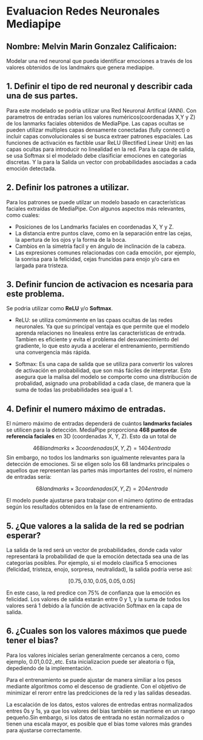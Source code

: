 # Evaluacion Redes Neuronales Mediapipe

Nombre: Melvin Marin Gonzalez 
Calificaion:
---

Modelar una red neuronal que pueda identificar emociones a través de los valores obtenidos de los landmakrs que genera mediapipe.

## 1. Definir el tipo de red neuronal y describir cada una de sus partes.

Para este modelado se podria utilizar una Red Neuronal Artifical (ANN).
Con parametros de entradas serian los valores numéricos(coordenadas X,Y y Z) de los lanmarks faciales obtenidos de MediaPipe. Las capas ocultas se pueden utilizar multiples capas densamente conectadas (fully connect) o incluir capas convolucionales si se busca extraer patrones espaciales.
Las funciones de activación es factible usar ReLU (Rectified Linear Unit) en las capas ocultas para introducir no linealidad en la red. Para la capa de salida, se usa Softmax si el modelado debe clasificiar emociones en categorías discretas.
Y la para la Salida un vector con probabilidades asociadas a cada emoción detectada. 

## 2. Definir los patrones a utilizar.

Para los patrones se puede utilzar un modelo basado en características faciales extraídas de MediaPipe. Con algunos aspectos más relevantes, como cuales:

- Posiciones de los Landmarks faciales en coordenadas X, Y y Z.
- La distancia entre puntos clave, como en la separación entre las cejas, la apertura de los ojos y la forma de la boca.
- Cambios en la simetría facil y en ángulo de inclinación de la cabeza.
- Las expresiones comunes relacionadas con cada emoción, por ejemplo, la sonrisa para la felicidad, cejas fruncidas para enojo y/o cara en largada para tristeza.

## 3. Definir funcion de activacion es ncesaria para este problema.

Se podria utilizar como **ReLU** y/o **Softmax**.

- ReLU: se utiliza comúnmente en las cpaas ocultas de las redes neuronales. Ya que su principal ventaja es que permite que el modelo aprenda relaciones no linealess entre las características de entrada. Tambien es eficiente y evita el problema del desvanecimiento del gradiente, lo que esto ayuda a acelerar el entrenamiento, permitiendo una convergencia más rápida.

- Softmax: Es una capa de salida que se utiliza para convertir los valores de activación en probabilidad, que son más fáciles de interpretar. Esto asegura que la malisa del modelo se comporte como una distribución de probalidad, asignado una probabilidad a cada clase, de manera que la suma de todas las probabilidades sea igual a 1.


## 4. Definir el numero máximo de entradas.

El número máximo de entradas dependerá de cuántos **landmarks faciales** se utilicen para la detección. MediaPipe proporciona **468 puntos de referencia faciales** en 3D (coordenadas X, Y, Z). Esto da un total de


$$
468 landmarks × 3 coordenadas (X, Y, Z)= 1404 entrada
$$
Sin embargo, no todos los landmarks son igualmente relevantes para la detección de emociones. Si se eligen solo los 68 landmarks principales o aquellos que representan las partes más importantes del rostro, el número de entradas sería:

$$
68 landmarks ×3 coordenadas (X, Y, Z)= 204 entrada
$$


El modelo puede ajustarse para trabajar con el número óptimo de entradas según los resultados obtenidos en la fase de entrenamiento.

## 5. ¿Que valores a la salida de la red se podrian esperar?

La salida de la red será un vector de probabilidades, donde cada valor representará la probabilidad de que la emoción detectada sea una de las categorías posibles. Por ejemplo, si el modelo clasifica 5 emociones (felicidad, tristeza, enojo, sorpresa, neutralidad), la salida podría verse así:

$$
[0.75,0.10,0.05,0.05,0.05]
$$

En este caso, la red predice con 75% de confianza que la emoción es felicidad. Los valores de salida estarán entre 0 y 1, y la suma de todos los valores será 1 debido a la función de activación Softmax en la capa de salida.

## 6. ¿Cuales son los valores máximos que puede tener el bias?

Para los valores iniciales serian generalmente cercanos a cero, como ejemplo, 0.01,0.02.,etc. Esta inicializacion puede ser aleatoria o fija, depediendo de la implementación.

Para el entrenamiento se puede ajustar de manera similiar a los pesos mediante algoritmos como el descenso de gradiente. Con el objetivo de minimizar el rerorr entre las predciciones de la red y las salidas deseadas.

La escalación de los datos, estos valores de entredas entras normalizados entres 0s y 1s, ya que los valores del bias también se mantiene en un rango pequeño.Sin embargo, si los datos de entrada no están normalizados o tienen una escala mayor, es posible que el bias tome valores más grandes para ajustarse correctamente.

